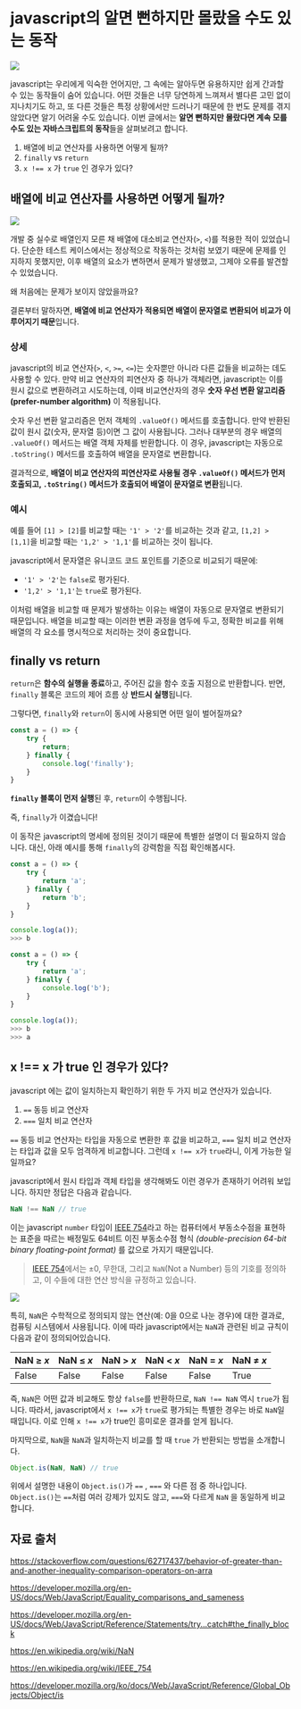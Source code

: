 # javascript의 알면 뻔하지만 몰랐을 수도 있는 동작

![](https://velog.velcdn.com/images/mayo3610/post/2a3d6e54-562b-4775-979b-e4abf4301282/image.jpeg)


javascript는 우리에게 익숙한 언어지만, 그 속에는 알아두면 유용하지만 쉽게 간과할 수 있는 동작들이 숨어 있습니다. 어떤 것들은 너무 당연하게 느껴져서 별다른 고민 없이 지나치기도 하고, 또 다른 것들은 특정 상황에서만 드러나기 때문에 한 번도 문제를 겪지 않았다면 알기 어려울 수도 있습니다. 이번 글에서는 **알면 뻔하지만 몰랐다면 계속 모를 수도 있는 자바스크립트의 동작**들을 살펴보려고 합니다.


1. 배열에 비교 연산자를 사용하면 어떻게 될까?
2. `finally` vs `return`
3. `x !== x` 가 `true` 인 경우가 있다?


## 배열에 비교 연산자를 사용하면 어떻게 될까?

![](https://www.javascripttutorial.net/wp-content/uploads/2016/11/JavaScript-Comparison-Operators.png)

개발 중 실수로 배열인지 모른 채 배열에 대소비교 연산자(`>`, `<`)를 적용한 적이 있었습니다. 단순한 테스트 케이스에서는 정상적으로 작동하는 것처럼 보였기 때문에 문제를 인지하지 못했지만, 이후 배열의 요소가 변하면서 문제가 발생했고, 그제야 오류를 발견할 수 있었습니다.

왜 처음에는 문제가 보이지 않았을까요?

결론부터 말하자면, **배열에 비교 연산자가 적용되면 배열이 문자열로 변환되어 비교가 이루어지기 때문**입니다.


### 상세

javascript의 비교 연산자(`>`, `<`, `>=`, `<=`)는 숫자뿐만 아니라 다른 값들을 비교하는 데도 사용할 수 있다. 만약 비교 연산자의 피연산자 중 하나가 객체라면, javascript는 이를 원시 값으로 변환하려고 시도하는데, 이때 비교연산자의 경우 **숫자 우선 변환 알고리즘(prefer-number algorithm)** 이 적용됩니다.

숫자 우선 변환 알고리즘은 먼저 객체의 `.valueOf()` 메서드를 호출합니다. 만약 반환된 값이 원시 값(숫자, 문자열 등)이면 그 값이 사용됩니다. 그러나 대부분의 경우 배열의 `.valueOf()` 메서드는 배열 객체 자체를 반환합니다. 이 경우, javascript는 자동으로 `.toString()` 메서드를 호출하여 배열을 문자열로 변환합니다.

결과적으로, **배열이 비교 연산자의 피연산자로 사용될 경우 `.valueOf()` 메서드가 먼저 호출되고, `.toString()` 메서드가 호출되어 배열이 문자열로 변환**됩니다.


### 예시

예를 들어 `[1] > [2]`를 비교할 때는 `'1' > '2'`를 비교하는 것과 같고, `[1,2] > [1,1]`을 비교할 때는 `'1,2' > '1,1'`를 비교하는 것이 됩니다.

javascript에서 문자열은 유니코드 코드 포인트를 기준으로 비교되기 때문에:

- `'1' > '2'`는 `false`로 평가된다.
- `'1,2' > '1,1'`는 `true`로 평가된다.

이처럼 배열을 비교할 때 문제가 발생하는 이유는 배열이 자동으로 문자열로 변환되기 때문입니다. 배열을 비교할 때는 이러한 변환 과정을 염두에 두고, 정확한 비교를 위해 배열의 각 요소를 명시적으로 처리하는 것이 중요합니다.


## finally vs return

`return`은 **함수의 실행을 종료**하고, 주어진 값을 함수 호출 지점으로 반환합니다. 반면, `finally` 블록은 코드의 제어 흐름 상 **반드시 실행**됩니다.

그렇다면, `finally`와 `return`이 동시에 사용되면 어떤 일이 벌어질까요?

```js
const a = () => {
	try {
		return;
	} finally {
		console.log('finally');
	}
}
```

**`finally` 블록이 먼저 실행**된 후, `return`이 수행됩니다.

즉, `finally`가 이겼습니다!

이 동작은 javascript의 명세에 정의된 것이기 때문에 특별한 설명이 더 필요하지 않습니다. 대신, 아래 예시를 통해 `finally`의 강력함을 직접 확인해봅시다.

```js
const a = () => {
	try {
		return 'a';
	} finally {
		return 'b';
	}
}

console.log(a());
>>> b
```

```js
const a = () => {
	try {
		return 'a';
	} finally {
		console.log('b');
	}
}

console.log(a());
>>> b
>>> a
```


## x !== x 가 true 인 경우가 있다?

javascript 에는 값이 일치하는지 확인하기 위한 두 가지 비교 연산자가 있습니다.

1. `==` 동등 비교 연산자
2. `===` 일치 비교 연산자

`==` 동등 비교 연산자는 타입을 자동으로 변환한 후 값을 비교하고, `===` 일치 비교 연산자는 타입과 값을 모두 엄격하게 비교합니다. 그런데 `x !== x`가 `true`라니, 이게 가능한 일일까요?

javascript에서 원시 타입과 객체 타입을 생각해봐도 이런 경우가 존재하기 어려워 보입니다.  하지만 정답은 다음과 같습니다.


```js
NaN !== NaN // true
```


이는 javascript `number` 타입이 [IEEE 754](https://en.wikipedia.org/wiki/IEEE_754)라고 하는 컴퓨터에서 부동소수점을 표현하는 표준을 따르는 배정밀도 64비트 이진 부동소수점 형식 *(double-precision 64-bit binary floating-point format)* 를 값으로 가지기 때문입니다.

> [IEEE 754](https://en.wikipedia.org/wiki/IEEE_754)에서는 ±0, 무한대, 그리고 `NaN`(Not a Number) 등의 기호를 정의하고, 이 수들에 대한 연산 방식을 규정하고 있습니다.


![](https://dandkim.com/static/8da4668def0c4ccef925da76031f29b1/4b190/confused3.jpg)

특히, `NaN`은 수학적으로 정의되지 않는 연산(예: 0을 0으로 나눈 경우)에 대한 결과로, 컴퓨팅 시스템에서 사용됩니다. 이에 따라 javascript에서는 `NaN`과 관련된 비교 규칙이 다음과 같이 정의되어있습니다.

|NaN ≥ _x_|NaN ≤ _x_|NaN > _x_|NaN < _x_|NaN = _x_|NaN ≠ _x_|
|---|---|---|---|---|---|
|False|False|False|False|False|True|

즉, `NaN`은 어떤 값과 비교해도 항상 `false`를 반환하므로, `NaN !== NaN` 역시 `true`가 됩니다. 따라서, javascript에서 `x !== x`가 `true`로 평가되는 특별한 경우는 바로 `NaN`일 때입니다. 이로 인해 `x !== x`가 true인 흥미로운 결과를 얻게 됩니다.


마지막으로, `NaN`을 `NaN`과 일치하는지 비교를 할 때 `true` 가 반환되는 방법을 소개합니다.

```js
Object.is(NaN, NaN) // true
```

위에서 설명한 내용이 `Object.is()`가 `==` , `===` 와 다른 점 중 하나입니다. `Object.is()`는 `==`처럼 여러 강제가 있지도 않고,  `===`와 다르게 `NaN` 을 동일하게 비교합니다.


## 자료 출처

https://stackoverflow.com/questions/62717437/behavior-of-greater-than-and-another-inequality-comparison-operators-on-arra

https://developer.mozilla.org/en-US/docs/Web/JavaScript/Equality_comparisons_and_sameness

https://developer.mozilla.org/en-US/docs/Web/JavaScript/Reference/Statements/try...catch#the_finally_block

https://en.wikipedia.org/wiki/NaN

https://en.wikipedia.org/wiki/IEEE_754

https://developer.mozilla.org/ko/docs/Web/JavaScript/Reference/Global_Objects/Object/is